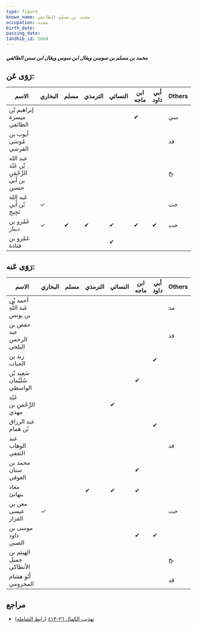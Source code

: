 ```yaml
---
type: figure
known_name: محمد بن مسلم الطائفي
occupation: محدث
birth_date:
passing_date:
tahdhib_id: 5604
---
```

##### محمد بن مسلم بن سوسن ويقال ابن سوس ويقال ابن سس الطائفي

## رَوَى عَن:
| الاسم                                       | البخاري | مسلم | الترمذي | النسائي | ابن ماجه | أبي داود | Others |
| ------------------------------------------- | ------- | ---- | ------- | ------- | -------- | -------- | ------ |
| إبراهيم بْن ميسرة الطائفي                   |         |      |         |         | ✔        |          | سي     |
| أيوب بن مُوسَى القرشي                       |         |      |         |         |          |          | قد     |
| عبد الله بْن عَبْد الرَّحْمَنِ بن أَبي حسين |         |      |         |         |          |          | بخ     |
| عَبد الله بْن أَبي نَجِيح                   | ✓       |      |         |         |          |          | خت     |
| عَمْرو بن دينار                             | ✓       | ✔    | ✔       | ✔       | ✔        | ✔        | خت     |
| عَمْرو بن قتادة                             |         |      |         | ✔       |          |          |        |
## رَوَى عَنه:
| الاسم                         | البخاري | مسلم | الترمذي | النسائي | ابن ماجه | أبي داود | Others |
| ----------------------------- | ------- | ---- | ------- | ------- | -------- | -------- | ------ |
| أحمد بْن عَبد اللَّهِ بن يونس |         |      |         |         |          |          | مد     |
| حفص بن عبد الرحمن البلخي      |         |      |         |         |          |          | قد     |
| زيد بن الحباب                 |         |      |         |         |          | ✔        |        |
| سَعِيد بْن سُلَيْمان الواسطي  |         |      |         |         | ✔        |          |        |
| عَبْد الرَّحْمَنِ بن مهدي     |         |      |         | ✔       |          |          |        |
| عبد الرزاق بْن همام           |         |      |         |         |          | ✔        |        |
| عبد الوهاب الثقفي             |         |      |         |         |          |          | قد     |
| محمد بن سنان العوقي           |         |      |         |         | ✔        |          |        |
| معاذ بنهانئ                   |         |      | ✔       | ✔       | ✔        |          |        |
| معن بن عيسى القزاز            | ✓       |      |         |         |          |          | خت     |
| موسى بن داود الضبي            |         |      |         |         | ✔        | ✔        |        |
| الهيثم بن جميل الأنطاكي       |         |      |         |         |          |          | بخ     |
| أَبُو هشام المخزومي           |         |      |         |         |          |          | قد     |
## مراجع
- [تهذيب الكمال ٢٦-٤١٣](obsidian://open?vault=Tahdhib-al-Kamal&file=Figures/٥٦٠٤-محمد%20بن%20مسلم%20بن%20سوسن%20ويقال%20ابن%20سوس%20ويقال%20ابن%20سس%20الطائفي) ([رابط الشاملة](https://shamela.ws/book/3722/14161))